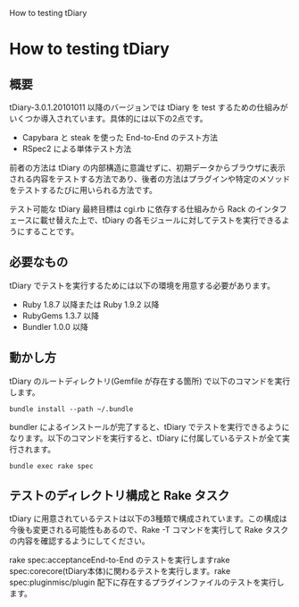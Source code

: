 How to testing tDiary

How to testing tDiary
=====================

概要
--

tDiary-3.0.1.20101011 以降のバージョンでは tDiary を test するための仕組みがいくつか導入されています。具体的には以下の2点です。

  - Capybara と steak を使った End-to-End のテスト方法
  - RSpec2 による単体テスト方法

前者の方法は tDiary の内部構造に意識せずに、初期データからブラウザに表示される内容をテストする方法であり、後者の方法はプラグインや特定のメソッドをテストするたびに用いられる方法です。

テスト可能な tDiary 最終目標は cgi.rb に依存する仕組みから Rack のインタフェースに載せ替えた上で、tDiary の各モジュールに対してテストを実行できるようにすることです。

必要なもの
-----

tDiary でテストを実行するためには以下の環境を用意する必要があります。

  - Ruby 1.8.7 以降または Ruby 1.9.2 以降
  - RubyGems 1.3.7 以降
  - Bundler 1.0.0 以降

動かし方
----

tDiary のルートディレクトリ(Gemfile が存在する箇所) で以下のコマンドを実行します。

```
bundle install --path ~/.bundle
```
bundler によるインストールが完了すると、tDiary でテストを実行できるようになります。以下のコマンドを実行すると、tDiary に付属しているテストが全て実行されます。

```
bundle exec rake spec
```

テストのディレクトリ構成と Rake タスク
----------------------

tDiary に用意されているテストは以下の3種類で構成されています。この構成は今後も変更される可能性もあるので、Rake -T コマンドを実行して Rake タスクの内容を確認するようにしてください。

rake spec:acceptanceEnd-to-End のテストを実行しますrake spec:corecore(tDiary本体)に関わるテストを実行します。rake spec:pluginmisc/plugin 配下に存在するプラグインファイルのテストを実行します。
